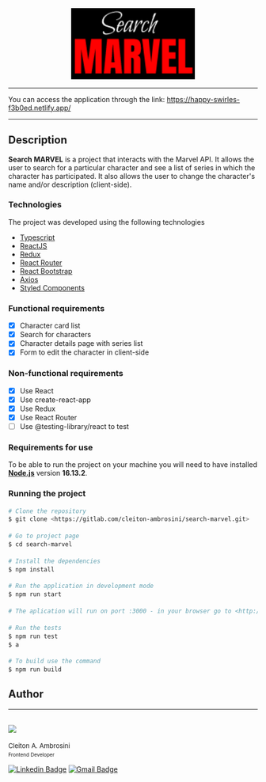 <div align="center">
  <img src="./src/Assets/imgs/logoBlack.png" width="250">
  <hr>
</div>

You can access the application through the link: https://happy-swirles-f3b0ed.netlify.app/

<hr>

## Description
**Search MARVEL** is a project that interacts with the Marvel API. It allows the user to search for a particular character and see a list of series in which the character has participated. It also allows the user to change the character's name and/or description (client-side).

### Technologies
The project was developed using the following technologies
- [Typescript](https://www.typescriptlang.org/)
- [ReactJS](https://pt-br.reactjs.org/)
- [Redux](https://redux.js.org/)
- [React Router](https://reactrouter.com/)
- [React Bootstrap](https://react-bootstrap.github.io/)
- [Axios](https://axios-http.com/docs/intro)
- [Styled Components](https://styled-components.com/)

### Functional requirements

- [x] Character card list
- [x] Search for characters
- [x] Character details page with series list
- [x] Form to edit the character in client-side

### Non-functional requirements

- [x] Use React
- [x] Use create-react-app
- [x] Use Redux
- [x] Use React Router
- [ ] Use @testing-library/react to test

### Requirements for use
  To be able to run the project on your machine you will need to have installed **[Node.js](https://nodejs.org/en/)** version **16.13.2**.
### Running the project
```bash
# Clone the repository
$ git clone <https://gitlab.com/cleiton-ambrosini/search-marvel.git>

# Go to project page
$ cd search-marvel

# Install the dependencies
$ npm install

# Run the application in development mode
$ npm run start

# The aplication will run on port :3000 - in your browser go to <http://localhost:3000>

# Run the tests
$ npm run test
$ a

# To build use the command
$ npm run build
```

##  Author

<hr>
<br>
<img src="https://i.ibb.co/K5sJ7Df/fto-1.png" width="100" />

<font size="2"> Cleiton A. Ambrosini </font> <br />
<font size="1"> Frontend Developer </font>

[![Linkedin Badge](https://img.shields.io/badge/Cleiton%20Ambrosini-blue?style=flat-square&logo=linkedin&labelColor=blue)](mailto:cleiton.ambro@gmail.com)
[![Gmail Badge](https://img.shields.io/badge/-cleiton.ambro@gmail.com-c14438?style=flat-square&logo=Gmail&logoColor=white&link=mailto:cleiton.ambro@gmail.com)](https://www.linkedin.com/in/cleitonambrosini/)
